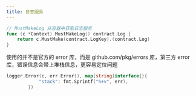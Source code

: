 ```yaml
---
title: 日志服务
---
```

```go
// MustMakeLog 从容器中获取日志服务
func (c *Context) MustMakeLog() contract.Log {
	return c.MustMake(contract.LogKey).(contract.Log)
}
```

使用的并不是官方的 error 库，而是 github.com/pkg/errors 库，第三方 error 库，错误信息会带上堆栈信息，更容易定位问题

```go
logger.Error(c, err.Error(), map[string]interface{}{
			"stack": fmt.Sprintf("%+v", err),
		})
```